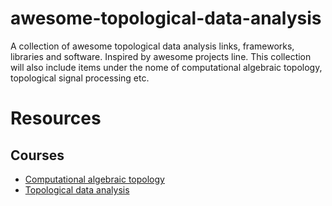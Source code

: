 # awesome-topological-data-analysis
A collection of awesome topological data analysis links, frameworks, libraries and software. Inspired by awesome projects line. This collection will also include items under the nome of computational algebraic topology, topological signal processing etc.

# Resources

## Courses

* [Computational algebraic topology](http://www.drmichaelrobinson.net/math496spring2016.html)
* [Topological data analysis](http://www-pequan.lip6.fr/~tierny/topologicalDataAnalysisClass.html)
